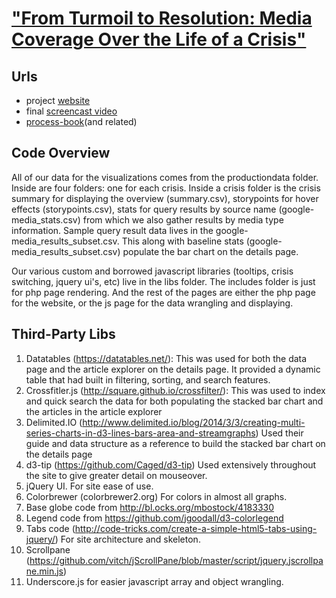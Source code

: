 # ["From Turmoil to Resolution: Media Coverage Over the Life of a Crisis"](http://crisiscoverage.info "Crisis Coverage")

## Urls
* project [website](http://crisiscoverage.info)
* final [screencast video](http://crisiscoverage.info/screencast.php)
* [process-book](http://crisiscoverage.info/process-book.php)(and related)

## Code Overview
All of our data for the visualizations comes from the productiondata folder. Inside are four folders: one for each crisis. Inside a crisis folder is the crisis summary for displaying the overview (summary.csv), storypoints for hover effects (storypoints.csv), stats for query results by source name (google-media_stats.csv) from which we also gather results by media type information. Sample query result data lives in the google-media_results_subset.csv. This along with baseline stats (google-media_results_subset.csv) populate the bar chart on the details page.

Our various custom and borrowed javascript libraries (tooltips, crisis switching, jquery ui's, etc) live in the libs folder. The includes folder is just for php page rendering. And the rest of the pages are either the php page for the website, or the js page for the data wrangling and displaying.

## Third-Party Libs

1. Datatables (https://datatables.net/): This was used for both the data page and the article explorer on the details page. It provided a dynamic table that had built in filtering, sorting, and search features.
2. Crossfitler.js (http://square.github.io/crossfilter/): This was used to index and quick search the data for both populating the stacked bar chart and the articles in the article explorer
3. Delimited.IO (http://www.delimited.io/blog/2014/3/3/creating-multi-series-charts-in-d3-lines-bars-area-and-streamgraphs) Used their guide and data structure as a reference to build the stacked bar chart on the details page 
4. d3-tip (https://github.com/Caged/d3-tip) Used extensively throughout the site to give greater detail on mouseover.
5. jQuery UI. For site ease of use.
6. Colorbrewer (colorbrewer2.org) For colors in almost all graphs.
7. Base globe code from http://bl.ocks.org/mbostock/4183330
8. Legend code from https://github.com/jgoodall/d3-colorlegend
9. Tabs code (http://code-tricks.com/create-a-simple-html5-tabs-using-jquery/) For site architecture and skeleton.
10. Scrollpane (https://github.com/vitch/jScrollPane/blob/master/script/jquery.jscrollpane.min.js)
11. Underscore.js for easier javascript array and object wrangling.



